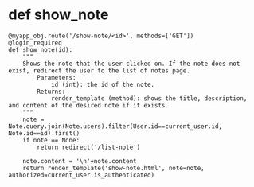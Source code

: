 # def show_note

    @myapp_obj.route('/show-note/<id>', methods=['GET'])
    @login_required
    def show_note(id):
        """
        Shows the note that the user clicked on. If the note does not exist, redirect the user to the list of notes page.
            Parameters:
                id (int): the id of the note.
            Returns:
                render_template (method): shows the title, description, and content of the desired note if it exists.
        """
        note = Note.query.join(Note.users).filter(User.id==current_user.id, Note.id==id).first()
        if note == None:
            return redirect('/list-note')

        note.content = '\n'+note.content
        return render_template('show-note.html', note=note, authorized=current_user.is_authenticated)
